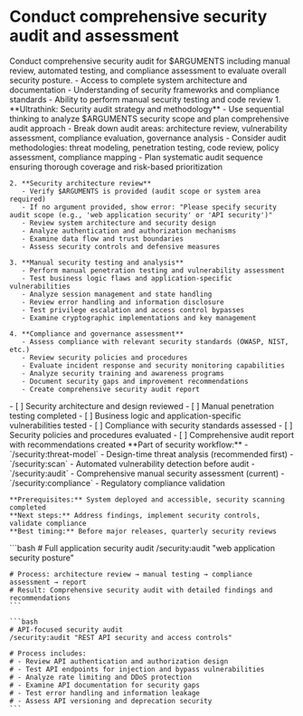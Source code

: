 # Conduct comprehensive security audit and assessment

<instructions>
  <context>
    Conduct comprehensive security audit for $ARGUMENTS including manual review, automated testing, and compliance assessment to evaluate overall security posture.
  </context>

  <requirements>
    - Access to complete system architecture and documentation
    - Understanding of security frameworks and compliance standards
    - Ability to perform manual security testing and code review
  </requirements>

  <execution>
    1. **Ultrathink: Security audit strategy and methodology**
       - Use sequential thinking to analyze $ARGUMENTS security scope and plan comprehensive audit approach
       - Break down audit areas: architecture review, vulnerability assessment, compliance evaluation, governance analysis
       - Consider audit methodologies: threat modeling, penetration testing, code review, policy assessment, compliance mapping
       - Plan systematic audit sequence ensuring thorough coverage and risk-based prioritization

    2. **Security architecture review**
       - Verify $ARGUMENTS is provided (audit scope or system area required)
       - If no argument provided, show error: "Please specify security audit scope (e.g., 'web application security' or 'API security')"
       - Review system architecture and security design
       - Analyze authentication and authorization mechanisms
       - Examine data flow and trust boundaries
       - Assess security controls and defensive measures

    3. **Manual security testing and analysis**
       - Perform manual penetration testing and vulnerability assessment
       - Test business logic flaws and application-specific vulnerabilities
       - Analyze session management and state handling
       - Review error handling and information disclosure
       - Test privilege escalation and access control bypasses
       - Examine cryptographic implementations and key management

    4. **Compliance and governance assessment**
       - Assess compliance with relevant security standards (OWASP, NIST, etc.)
       - Review security policies and procedures
       - Evaluate incident response and security monitoring capabilities
       - Analyze security training and awareness programs
       - Document security gaps and improvement recommendations
       - Create comprehensive security audit report
  </execution>

  <validation>
    - [ ] Security architecture and design reviewed
    - [ ] Manual penetration testing completed
    - [ ] Business logic and application-specific vulnerabilities tested
    - [ ] Compliance with security standards assessed
    - [ ] Security policies and procedures evaluated
    - [ ] Comprehensive audit report with recommendations created
  </validation>

  <workflow>
    **Part of security workflow:**
    - `/security:threat-model` - Design-time threat analysis (recommended first)
    - `/security:scan` - Automated vulnerability detection before audit
    - `/security:audit` - Comprehensive manual security assessment (current)
    - `/security:compliance` - Regulatory compliance validation

    **Prerequisites:** System deployed and accessible, security scanning completed
    **Next steps:** Address findings, implement security controls, validate compliance
    **Best timing:** Before major releases, quarterly security reviews
  </workflow>

  <examples>
    ```bash
    # Full application security audit
    /security:audit "web application security posture"

    # Process: architecture review → manual testing → compliance assessment → report
    # Result: Comprehensive security audit with detailed findings and recommendations
    ```

    ```bash
    # API-focused security audit
    /security:audit "REST API security and access controls"

    # Process includes:
    # - Review API authentication and authorization design
    # - Test API endpoints for injection and bypass vulnerabilities
    # - Analyze rate limiting and DDoS protection
    # - Examine API documentation for security gaps
    # - Test error handling and information leakage
    # - Assess API versioning and deprecation security
    ```
  </examples>
</instructions>